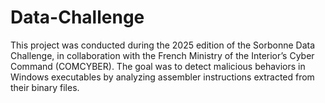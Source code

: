 # Data-Challenge
This project was conducted during the 2025 edition of the Sorbonne Data Challenge, in collaboration with the French Ministry of the Interior’s Cyber Command (COMCYBER). The goal was to detect malicious behaviors in Windows executables by analyzing assembler instructions extracted from their binary files.
